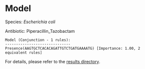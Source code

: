 
# Model

Species: *Escherichia coli*

Antibiotic: Piperacillin_Tazobactam

```
Model (Conjunction - 1 rules):
------------------------------
Presence(AAGTGCTCACACAGATTGTCTGATGAAAATG) [Importance: 1.00, 2 equivalent rules]

```

For details, please refer to the [results directory](../../../../../results/scm_b/escherichia%20coli/piperacillin_tazobactam/repeat_4/).

